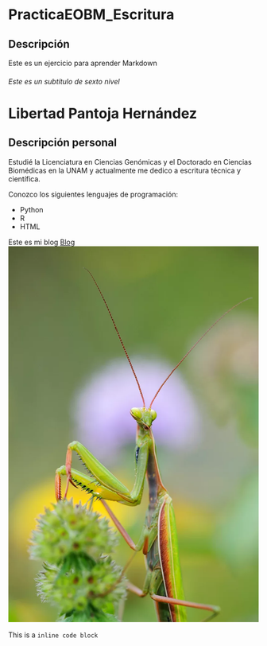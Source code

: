 # PracticaEOBM_Escritura

## Descripción
Este es un ejercicio para aprender Markdown
###### Este es un subtítulo de sexto nivel


Libertad Pantoja Hernández
=============

## Descripción personal
Estudié la Licenciatura en Ciencias Genómicas y el Doctorado en Ciencias Biomédicas en la UNAM y actualmente me dedico a escritura técnica y científica.

Conozco los siguientes lenguajes de programación:
* Python
* R
* HTML

Este es mi blog
[Blog](https://libertadph.wordpress.com/)
![Imagen](Particularidades-anatomicas-fisiologicas.jpg.webp "Esta es una imagen")

This is a `inline code block`

